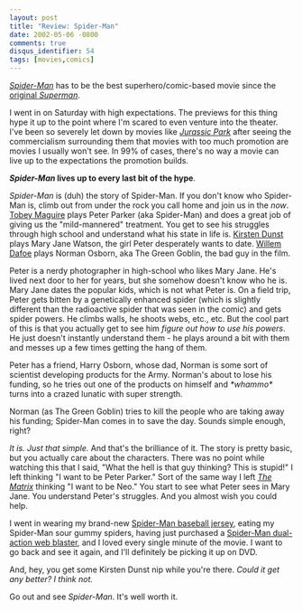 ```yaml
---
layout: post
title: "Review: Spider-Man"
date: 2002-05-06 -0800
comments: true
disqus_identifier: 54
tags: [movies,comics]
---
```

*[Spider-Man](http://www.spiderman.sonypictures.com/)* has to be the
best superhero/comic-based movie since the [original
*Superman*](http://www.amazon.com/exec/obidos/ASIN/B000059Z8J/mhsvortex).

 I went in on Saturday with high expectations. The previews for this
thing hype it up to the point where I'm scared to even venture into the
theater. I've been so severely let down by movies like *[Jurassic
Park](http://www.amazon.com/exec/obidos/ASIN/B00003CXAT/mhsvortex)*
after seeing the commercialism surrounding them that movies with too
much promotion are movies I usually won't see. In 99% of cases, there's
no way a movie can live up to the expectations the promotion builds.

 ***Spider-Man* lives up to every last bit of the hype**.

 *Spider-Man* is (duh) the story of Spider-Man. If you don't know who
Spider-Man is, climb out from under the rock you call home and join us
in the *now*. [Tobey Maguire](http://us.imdb.com/Name?Maguire,+Tobey)
plays Peter Parker (aka Spider-Man) and does a great job of giving us
the "mild-mannered" treatment. You get to see his struggles through high
school and understand what his state in life is. [Kirsten
Dunst](http://us.imdb.com/Name?Dunst,+Kirsten) plays Mary Jane Watson,
the girl Peter desperately wants to date. [Willem
Dafoe](http://us.imdb.com/Name?Dafoe,+Willem) plays Norman Osborn, aka
The Green Goblin, the bad guy in the film.

 Peter is a nerdy photographer in high-school who likes Mary Jane. He's
lived next door to her for years, but she somehow doesn't know who he
is. Mary Jane dates the popular kids, which is not what Peter is. On a
field trip, Peter gets bitten by a genetically enhanced spider (which is
slightly different than the radioactive spider that was seen in the
comic) and gets spider powers. He climbs walls, he shoots webs, etc.,
etc. But the cool part of this is that you actually get to see him
*figure out how to use his powers*. He just doesn't instantly understand
them - he plays around a bit with them and messes up a few times getting
the hang of them.

 Peter has a friend, Harry Osborn, whose dad, Norman is some sort of
scientist developing products for the Army. Norman's about to lose his
funding, so he tries out one of the products on himself and *\*whammo\**
turns into a crazed lunatic with super strength.

 Norman (as The Green Goblin) tries to kill the people who are taking
away his funding; Spider-Man comes in to save the day. Sounds simple
enough, right?

 *It is. Just that simple.* And that's the brilliance of it. The story
is pretty basic, but you actually care about the characters. There was
no point while watching this that I said, "What the hell is that guy
thinking? This is stupid!" I left thinking "I want to be Peter Parker."
Sort of the same way I left *[The
Matrix](http://www.amazon.com/exec/obidos/ASIN/B00000K19E/mhsvortex)*
thinking "I want to be Neo." You start to see what Peter sees in Mary
Jane. You understand Peter's struggles. And you almost wish you could
help.

 I went in wearing my brand-new [Spider-Man baseball
jersey](http://www.marzdistribution.com/insideMarz/moreinfo.cfm?ID=CHANGES-21-847-371),
eating my Spider-Man sour gummy spiders, having just purchased a
[Spider-Man dual-action web
blaster](http://www.marvel.com/toybiz/spidermovie/xtras/movie_43735.pdf),
and I loved every single minute of the movie. I want to go back and see
it again, and I'll definitely be picking it up on DVD.

 And, hey, you get some Kirsten Dunst nip while you're there. *Could it
get any better? I think not.*

 Go out and see *Spider-Man*. It's well worth it.
